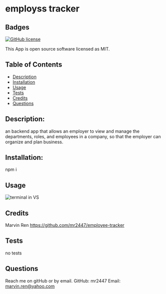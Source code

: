 # employss tracker
  ## Badges
  
  [![GitHub license](https://img.shields.io/badge/license-MIT-blue.svg)](https://choosealicense.com/licenses/mit/)
  
  This App is open source software licensed as MIT.
  ## Table of Contents
  * [Description](#description)
  * [Installation](#installation)
  * [Usage](#usage)
  * [Tests](#tests)
  * [Credits](#Credits)
  * [Questions](#questions)
  ## Description: 
  an backend app that allows an employer to view and manage the departments, roles, and employees in a company, so that the employer can organize and plan business.
  ## Installation: 
  npm i
  ## Usage

  ![terminal in VS](https://youtu.be/U18S7s9LOf8)
  ## Credits 
  Marvin Ren https://github.com/mr2447/employee-tracker
  ## Tests
  no tests
  ## Questions
  Reach me on gitHub or by email. 
  GitHub: mr2447
  Email: marvin.ren@yahoo.com
